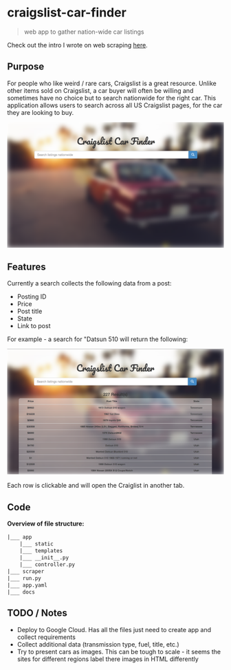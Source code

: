 # craigslist-car-finder

> web app to gather nation-wide car listings

Check out the intro I wrote on web scraping [here](https://owen-brooks.github.io/maven/java/build/2018/08/15/web-scraping.html).

## Purpose

For people who like weird / rare cars, Craigslist is a great resource. Unlike other items sold on Craigslist, a car buyer will often be willing and sometimes have no choice but to search nationwide for the right car. This application allows users to search across all US Craigslist pages, for the car they are looking to buy.

![alt text](docs/home.png "Home Screenshot")

## Features

Currently a search collects the following data from a post:

- Posting ID
- Price
- Post title
- State
- Link to post

For example - a search for "Datsun 510 will return the following:

![alt text](docs/results.png "Results Screenshot")

Each row is clickable and will open the Craiglist in another tab.

## Code

**Overview of file structure:**

```
|___ app
    |___ static
    |___ templates
    |___ __init__.py
    |___ controller.py
|___ scraper
|___ run.py
|___ app.yaml
|___ docs
```

## TODO / Notes

- Deploy to Google Cloud. Has all the files just need to create app and collect requirements
- Collect additional data (transmission type, fuel, title, etc.)
- Try to present cars as images. This can be tough to scale - it seems the sites for different regions label there images in HTML differently
